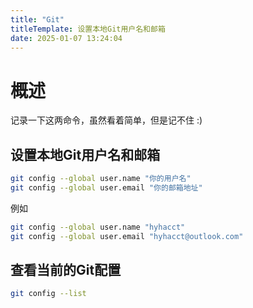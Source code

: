 ```yaml
---
title: "Git"
titleTemplate: 设置本地Git用户名和邮箱
date: 2025-01-07 13:24:04
---
```



# 概述

记录一下这两命令，虽然看着简单，但是记不住 :)

## 设置本地Git用户名和邮箱

```bash
git config --global user.name "你的用户名"
git config --global user.email "你的邮箱地址"
```

例如
```bash
git config --global user.name "hyhacct"
git config --global user.email "hyhacct@outlook.com"
```

## 查看当前的Git配置

```bash
git config --list
```
